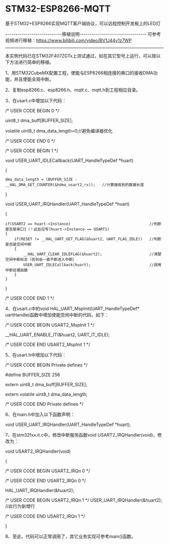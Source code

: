 # STM32-ESP8266-MQTT
基于STM32+ESP8266实现MQTT客户端协议，可以远程控制开发板上的LED灯

----------------------------移植说明---------------------------------
可参考视频进行移植：https://www.bilibili.com/video/BV1J44y1z7WP

----------------------------------------------------------------------

本实例代码已在STM32F407ZGTx上测试通过，如在其它型号上运行，可以按以下方法进行简单的移植。

1、用STM32CubeMX配置工程，使能与ESP8266相连接的串口的接收DMA功能，并且使能全局中断。

2、复制esp8266.c、esp8266.h、mqtt.c、mqtt.h到工程相应目录。

3、在usart.c中增加以下代码：

/* USER CODE BEGIN 0 */

uint8_t dma_buff[BUFFER_SIZE];

volatile uint8_t dma_data_length=0;//避免编译器优化

/* USER CODE END 0 */



/* USER CODE BEGIN 1 */

void USER_UART_IDLECallback(UART_HandleTypeDef *huart)

{

    dma_data_length = (BUFFER_SIZE - __HAL_DMA_GET_COUNTER(&hdma_usart2_rx));   //计算接收到的数据长度
    
}

void USER_UART_IRQHandler(UART_HandleTypeDef *huart)

{

    if(USART2 == huart->Instance)                                   //判断是否是串口1（！此处应写(huart->Instance == USART1)
    {
        if(RESET != __HAL_UART_GET_FLAG(&huart2, UART_FLAG_IDLE))   //判断是否是空闲中断
        {
            __HAL_UART_CLEAR_IDLEFLAG(&huart2);                     //清楚空闲中断标志（否则会一直不断进入中断）
            USER_UART_IDLECallback(huart);                          //调用中断处理函数
        }
    }
    
}

/* USER CODE END 1 */


4、在usart.c中的void HAL_UART_MspInit(UART_HandleTypeDef* uartHandle)函数中增加使能空闲中断的代码，如下：

  /* USER CODE BEGIN USART2_MspInit 1 */
  
  __HAL_UART_ENABLE_IT(&huart2, UART_IT_IDLE);
  
  /* USER CODE END USART2_MspInit 1 */
  
5、在usart.h中增加以下代码：

/* USER CODE BEGIN Private defines */

#define BUFFER_SIZE 256

extern uint8_t dma_buff[BUFFER_SIZE];

extern volatile uint8_t dma_data_length;

/* USER CODE END Private defines */

6、在main.h中加入以下函数声明：

void USER_UART_IRQHandler(UART_HandleTypeDef *huart);

7、在stm32fxx.it.c中，修改中断服务函数void USART2_IRQHandler(void)，修改为：

void USART2_IRQHandler(void)

{

  /* USER CODE BEGIN USART2_IRQn 0 */
  

  /* USER CODE END USART2_IRQn 0 */
  
  HAL_UART_IRQHandler(&huart2);
  
  /* USER CODE BEGIN USART2_IRQn 1 */
  USER_UART_IRQHandler(&huart2);                                //此行为新增行
  
  /* USER CODE END USART2_IRQn 1 */
  
}



8、至此，代码可以正常调用了，其它业务实现可参考main()函数。

